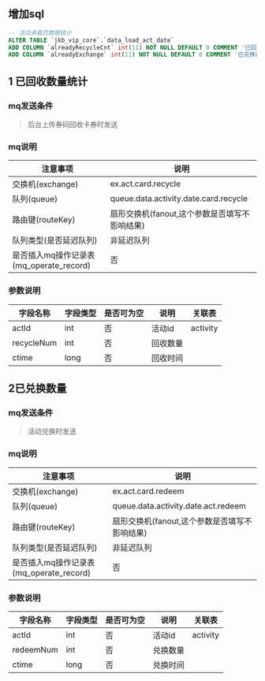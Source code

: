 ## 增加sql

```sql
-- 活动承载页数据统计
ALTER TABLE `jkb_vip_core`.`data_load_act_date` 
ADD COLUMN `alreadyRecycleCnt` int(11) NOT NULL DEFAULT 0 COMMENT '已回收数量' AFTER `joinLotteryPeopleByShare`,
ADD COLUMN `alreadyExchange` int(11) NOT NULL DEFAULT 0 COMMENT '已兑换数量' AFTER `alreadeRecycleCnt`;
```





## 1 已回收数量统计

### mq发送条件

> 后台上传券码回收卡券时发送

### mq说明

| 注意事项                                | 说明                                          |
| --------------------------------------- | --------------------------------------------- |
| 交换机(exchange)                        | ex.act.card.recycle                           |
| 队列(queue)                             | queue.data.activity.date.card.recycle         |
| 路由键(routeKey)                        | 扇形交换机(fanout,这个参数是否填写不影响结果) |
| 队列类型(是否延迟队列)                  | 非延迟队列                                    |
| 是否插入mq操作记录表(mq_operate_record) | 否                                            |
### 参数说明

| 字段名称   | 字段类型 | 是否可为空 | 说明     | 关联表   |
| ---------- | -------- | ---------- | -------- | -------- |
| actId      | int      | 否         | 活动id   | activity |
| recycleNum | int      | 否         | 回收数量 |          |
| ctime      | long     | 否         | 回收时间 |          |

## 2已兑换数量

### mq发送条件

> 活动兑换时发送

### mq说明

| 注意事项                                | 说明                                          |
| --------------------------------------- | --------------------------------------------- |
| 交换机(exchange)                        | ex.act.card.redeem                            |
| 队列(queue)                             | queue.data.activity.date.act.redeem           |
| 路由键(routeKey)                        | 扇形交换机(fanout,这个参数是否填写不影响结果) |
| 队列类型(是否延迟队列)                  | 非延迟队列                                    |
| 是否插入mq操作记录表(mq_operate_record) | 否                                            |
### 参数说明

| 字段名称  | 字段类型 | 是否可为空 | 说明     | 关联表   |
| --------- | -------- | ---------- | -------- | -------- |
| actId     | int      | 否         | 活动id   | activity |
| redeemNum | int      | 否         | 兑换数量 |          |
| ctime     | long     | 否         | 兑换时间 |          |